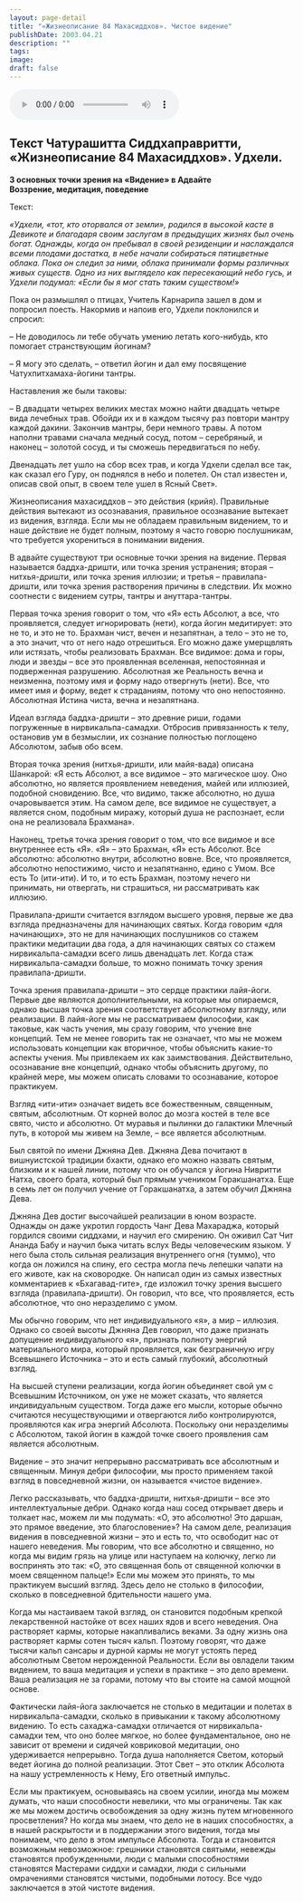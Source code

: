 ```yaml
---
layout: page-detail
title: "«Жизнеописание 84 Махасиддхов». Чистое видение"
publishDate: 2003.04.21
description: ""
tags:
image:
draft: false
---
```


<audio title="2003.04.21 - «Жизнеописание 84 Махасиддхов». Чистое видение.mp3" src="https://filer-api.advayta.org/v1.0/public/files/75503" controls=""></audio>

## **Текст Чатурашитта Сиддхаправритти, «Жизнеописание 84 Махасиддхов». Удхели.**   
**3 основных точки зрения на «Видение» в Адвайте**  
**Воззрение, медитация, поведение**  
  
  
 Текст:

_«Удхели, «тот, кто оторвался от земли», родился в высокой касте в Девикоте и благодаря своим заслугам в предыдущих жизнях был очень богат. Однажды, когда он пребывал в своей резиденции и наслаждался всеми плодами достатка, в небе начали собираться пятицветные облака. Пока он следил за ними, облака принимали формы различных живых существ. Одно из них выглядело как пересекающий небо гусь, и Удхели подумал: «Если бы я мог стать таким существом!»_ 

 Пока он размышлял о птицах, Учитель Карнарипа зашел в дом и попросил поесть. Накормив и напоив его, Удхели поклонился и спросил:

  
 – Не доводилось ли тебе обучать умению летать кого-нибудь, кто помогает странствующим йогинам?

 – Я могу это сделать, – ответил йогин и дал ему посвящение Чатухпитхамаха-йогини тантры.

  
 Наставления же были таковы:

 – В двадцати четырех великих местах можно найти двадцать четыре вида лечебных трав. Обойди их и в каждом тысячу раз повтори мантру каждой дакини. Закончив мантры, бери немного травы. А потом наполни травами сначала медный сосуд, потом – серебряный, и наконец – золотой сосуд, и ты сможешь передвигаться по небу.

  
 Двенадцать лет ушло на сбор всех трав, и когда Удхели сделал все так, как сказал его Гуру, он поднялся в небо и полетел. Он стал известен и, описав свой опыт, в своем теле ушел в Ясный Свет».

  
 Жизнеописания махасиддхов – это действия (крийя). Правильные действия вытекают из осознавания, правильное осознавание вытекает из видения, взгляда. Если мы не обладаем правильным видением, то и наше действие не будет полным, поэтому я часто говорю послушникам, что требуется укорениться в понимании видения.

  
 В адвайте существуют три основные точки зрения на видение. Первая называется баддха-дришти, или точка зрения устранения; вторая – нитхья-дришти, или точка зрения иллюзии; и третья – правилапа-дришти, или точка зрения растворения причины в следствии. Их можно соотнести с видением сутры, тантры и ануттара-тантры.

  
 Первая точка зрения говорит о том, что «Я» есть Абсолют, а все, что проявляется, следует игнорировать (нети), когда йогин медитирует: это не то, и это не то. Брахман чист, вечен и незапятнан, а тело – это не то, а это значит, что от него надо отрешиться. Его можно даже умерщвлять или истязать, чтобы реализовать Брахман. Все видимое: дома и горы, люди и звезды – все это проявленная вселенная, непостоянная и подверженная разрушению. Абсолютная же Реальность вечна и неизменна, поэтому имя и форму надо отвергнуть (нети). Все, что имеет имя и форму, ведет к страданиям, потому что оно непостоянно. Абсолютная Истина чиста, вечна и незапятнана.

  
 Идеал взгляда баддха-дришти – это древние риши, годами погруженные в нирвикальпа-самадхи. Отбросив привязанность к телу, остановив ум в безмыслии, их сознание полностью поглощено Абсолютом, забыв обо всем.

  
 Вторая точка зрения (нитхья-дришти, или майя-вада) описана Шанкарой: «Я есть Абсолют, а все видимое – это магическое шоу. Оно абсолютно, но является проявлением неведения, майей или иллюзией, подобной сновидению. Все, что видимо, также абсолютно, но душа очаровывается этим. На самом деле, все видимое не существует, а является сном, подобным миражу, который душа не распознает, если она не реализовала Брахмана».

 Наконец, третья точка зрения говорит о том, что все видимое и все внутреннее есть «Я». «Я» – это Брахман, «Я» есть Абсолют. Все абсолютно: абсолютно внутри, абсолютно вовне. Все, что проявляется, абсолютно непостижимо, чисто и незапятнанно, едино с Умом. Все есть То (ити-ити). И то, и то есть Брахман, поэтому нечего ни принимать, ни отвергать, ни страшиться, ни рассматривать как иллюзию.

  
 Правилапа-дришти считается взглядом высшего уровня, первые же два взгляда предназначены для начинающих святых. Когда говорим «для начинающих», это не для начинающих послушников со стажем практики медитации два года, а для начинающих святых со стажем нирвикальпа-самадхи всего лишь двенадцать лет. Когда стаж нирвикальпа-самадхи больше, то можно понимать точку зрения правилапа-дришти.

  
 Точка зрения правилапа-дришти – это сердце практики лайя-йоги. Первые две являются дополнительными, на которые мы опираемся, однако высшая точка зрения соответствует абсолютному взгляду, или реализации. В лайя-йоге мы не рассматриваем философии, как таковые, как часть учения, мы сразу говорим, что учение вне концепций. Тем не менее говорить так не означает, что мы не можем использовать концепции как вторичное, чтобы объяснить какие-то аспекты учения. Мы привлекаем их как заимствования. Действительно, осознавание вне концепций, однако чтобы объяснить другому, по крайней мере, мы можем описать словами то осознавание, которое практикуем.

  
 Взгляд «ити-ити» означает видеть все божественным, священным, святым, абсолютным. От корней волос до мозга костей в теле все свято, чисто и абсолютно. От муравья и пылинки до галактики Млечный путь, в которой мы живем на Земле, – все является абсолютным.

  
 Был святой по имени Джняна Дев. Джняна Дева почитают в вишнуистской традиции бхакти, однако его можно назвать святым, близким и к нашей линии, потому что он обучался у йогина Нивритти Натха, своего брата, который был прямым учеником Горакшанатха. Еще в семь лет он получил учение от Горакшанатха, а затем обучил Джняна Дева.

  
 Джняна Дев достиг высочайшей реализации в юном возрасте. Однажды он даже укротил гордость Чанг Дева Махараджа, который гордился своими сиддхами, и научил его смирению. Он оживил Сат Чит Ананда Бабу и научил быка читать вслух Веды человеческим языком. У него была столь сильная реализация внутреннего огня (туммо), что когда он ложился на спину, его сестра могла печь лепешки чапати на его животе, как на сковородке. Он написал один из самых известных комментариев к «Бхагавад-гите», где изложил точку зрения высшего взгляда (правилапа-дришти). Он говорил, что все, что проявляется, есть абсолютное, что оно неразделимо с умом.

  
 Мы обычно говорим, что нет индивидуального «я», а мир – иллюзия. Однако со своей высоты Джняна Дев говорил, что даже признать допущение индивидуального «я», признать полноту энергий материального мира, который проявляется, как безграничную игру Всевышнего Источника – это и есть самый глубокий, абсолютный взгляд.

  
 На высшей ступени реализации, когда йогин объединяет свой ум с Всевышним Источником, он уже не может сказать, что является индивидуальным существом. Тогда даже его мысли, которые обычно считаются несуществующими и отвергаются либо контролируются, проявляются как игра энергий Абсолюта. Поскольку они неразделимы с Абсолютом, такой йогин в каждой точке своего проявления сам является абсолютным.

  
 Видение – это значит непрерывно рассматривать все абсолютным и священным. Минуя дебри философии, мы просто применяем такой взгляд в повседневной жизни, он называется «чистое видение».

  
 Легко рассказывать, что баддха-дришти, нитхья-дришти – все это интеллектуальные дебри. Однако когда наш сосед открывает дверь и толкает нас, можем ли мы подумать: «О, это абсолютно! Это даршан, это прямое введение, это благословение»? На самом деле, реализация видения в повседневной жизни – это и есть то, что освободит нас от нашего неведения. Мы говорим, что все абсолютно и священно, но когда мы видим грязь на улице или наступаем на колючку, легко ли воспринять это так: «О, это священная боль от священной колючки в моем священном пальце!» Если мы можем это принять, то мы практикуем высший взгляд. Здесь дело не столько в философии, сколько в повседневной бдительности нашего ума.

  
 Когда мы настаиваем такой взгляд, он становится подобным крепкой лекарственной настойке от всех наших ядов и всего неведения. Она растворяет кармы, которые накапливались веками. За одну жизнь она растворяет кармы сотен тысяч кальп. Поэтому говорят, что даже тысячи кальп сансары и дурной кармы не могут устоять перед абсолютным Светом нерожденной Реальности. Если вы овладели таким видением, то ваша медитация и успехи в практике – это дело времени. Ваша реализация не за горами, потому что вы стоите на самой мощной основе.

  
 Фактически лайя-йога заключается не столько в медитации и полетах в нирвикальпа-самадхи, сколько в привыкании к такому абсолютному видению. То есть сахаджа-самадхи отличается от нирвикальпа-самадхи тем, что оно более мягкое, но более фундаментальное, оно не зависит от времени и сидячей ковриковой медитации, оно удерживается непрерывно. Тогда душа наполняется Светом, который ведет йогина до полной реализации. Этот Свет – это отклик Абсолюта на нашу устремленность к Нему, Его ответный импульс.

  
 Если мы практикуем, основываясь на своем усилии, иногда мы можем думать, что наши способности невелики, что мы ограничены. Так как же мы можем достичь освобождения за одну жизнь путем мгновенного просветления? Но когда мы знаем, что дело не в наших способностях, а в нашей раскрытости и в поддержании этого видения, тогда мы понимаем, что дело в этом импульсе Абсолюта. Тогда и становится возможным невозможное: грешники становятся святыми, невежды становятся пробужденными, люди с малыми способностями становятся Мастерами сиддхи и самадхи, люди с сильными омрачениями становятся чистыми, подобными лотосу. Все чудо заключается в этой чистоте видения.
  
  
